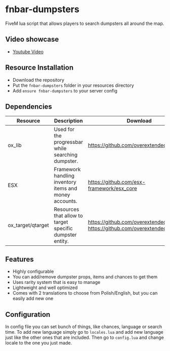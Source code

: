 # fnbar-dumpsters
FiveM lua script that allows players to search dumpsters all around the map.

## Video showcase
- [Youtube Video](https://www.youtube.com/watch?v=9JiY8Lqqz4I)

## Resource Installation
* Download the repository
* Put the `fnbar-dumpsters` folder in your resources directory
* Add `ensure fnbar-dumpsters` to your server config

## Dependencies
| Resource | Description | Download |
|----------|-------------|----------|
| ox_lib | Used for the progressbar while searching dumpster. | https://github.com/overextended/ox_lib |
| ESX | Framework handling inventory items and money accounts. | https://github.com/esx-framework/esx_core |
| ox_target/qtarget | Resources that allow to target specific dumpster entity. | https://github.com/overextended/qtarget https://github.com/overextended/ox_target |

## Features
- Highly configurable
- You can add/remove dumpster props, items and chances to get them
- Uses rarity system that is easy to manage
- Lightweight and well optimized
- Comes with 2 translations to choose from Polish/English, but you can easily add new one

## Configuration

In config file you can set bunch of things, like chances, language or search time.
To add new language simply go to `locales.lua` and add new language just like the other ones that are included. Then go to `config.lua` and change locale to the one you just made.

